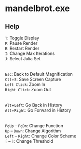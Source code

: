 mandelbrot.exe
==============

Help
----

`T`:  Toggle Display <br />
`P`:  Pause Render <br />
`R`:  Restart Render <br />
`I`:  Change Max Iterations <br />
`J`:  Select Julia Set <br />
<br /> <br />
`Esc`:  Back to Default Magnification <br />
`Ctl`+`S`:  Save Screen Capture <br />
`Left Click`:  Zoom In <br />
`Right Click`:  Zoom Out <br />
<br /> <br />
`Alt`+`Left`:  Go Back in History <br />
`Alt`+`Right`:  Go Forward in History <br />
<br /> <br />
`PgUp` &ndash; `PgDn`:  Change Function <br />
`Up` &ndash; `Down`:  Change Algorithm <br />
`Left` &ndash; `Right`:  Change Color Scheme <br />
`[` &ndash; `]`:  Change Threshold <br />
